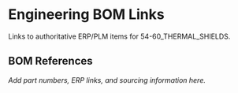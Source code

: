 # Engineering BOM Links

Links to authoritative ERP/PLM items for 54-60_THERMAL_SHIELDS.

## BOM References

*Add part numbers, ERP links, and sourcing information here.*
